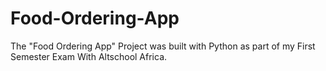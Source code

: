 # Food-Ordering-App
The "Food Ordering App" Project was built with Python as part of my First Semester Exam With Altschool Africa.
